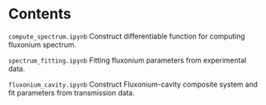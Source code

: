 # Contents

`compute_spectrum.ipynb` Construct differentiable function for computing fluxonium spectrum.

`spectrum_fitting.ipynb` Fitting fluxonium parameters from experimental data.

`fluxonium_cavity.ipynb` Construct Fluxonium-cavity composite system and fit parameters from transmission data.
